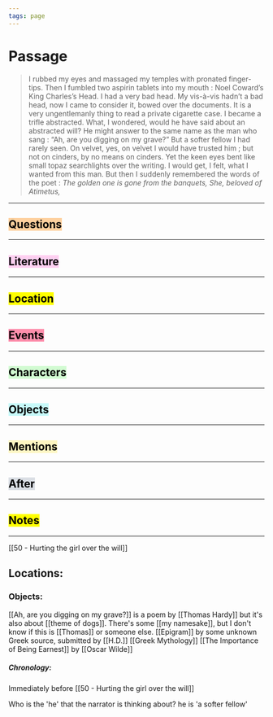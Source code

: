 ```yaml
---
tags: page
---
```

# Passage
> I rubbed my eyes and massaged my temples with pronated finger-tips. Then I fumbled two aspirin tablets into my mouth : Noel Coward’s King Charles’s Head. I had a very bad head. My vis-à-vis hadn’t a bad head, now I came to consider it, bowed over the documents. It is a very ungentlemanly thing to read a private cigarette case. I became a trifle abstracted. What, I wondered, would he have said about an abstracted will? He might answer to the same name as the man who sang : “Ah, are you digging on my grave?” But a softer fellow I had rarely seen. On velvet, yes, on velvet I would have trusted him ; but not on cinders, by no means on cinders. Yet the keen eyes bent like small topaz searchlights over the writing. I would get, I felt, what I wanted from this man. But then I suddenly remembered the words of the poet :
> 	*The golden one is gone from the banquets,
> 	She, beloved of Atimetus,*
---
## <mark style="background: #FFB86CA6;">Questions</mark>
---

## <mark style="background: #FFB8EBA6;">Literature</mark>
---

## <mark class="hltr-purple">Location</mark>
---

## <mark style="background: #FF5582A6;">Events</mark>
---

## <mark style="background: #BBFABBA6;">Characters</mark>
---

## <mark style="background: #ABF7F7A6;">Objects</mark>
---

## <mark style="background: #FFF3A3A6;">Mentions</mark>
---

## <mark style="background: #CACFD9A6;">After</mark>
---

## <mark class="hltr-blue">Notes</mark>
---
[[50 - Hurting the girl over the will]]

## Locations:

### Objects: 
[[Ah, are you digging on my grave?]] is a poem by [[Thomas Hardy]] but it's also about [[theme of dogs]]. There's some [[my namesake]], but I don't know if this is [[Thomas]] or someone else.
[[Epigram]] by some unknown Greek source, submitted by [[H.D.]] [[Greek Mythology]]
[[The Importance of Being Earnest]] by [[Oscar Wilde]]

##### Chronology:
Immediately before [[50 - Hurting the girl over the will]]

Who is the 'he' that the narrator is thinking about? he is 'a softer fellow'
